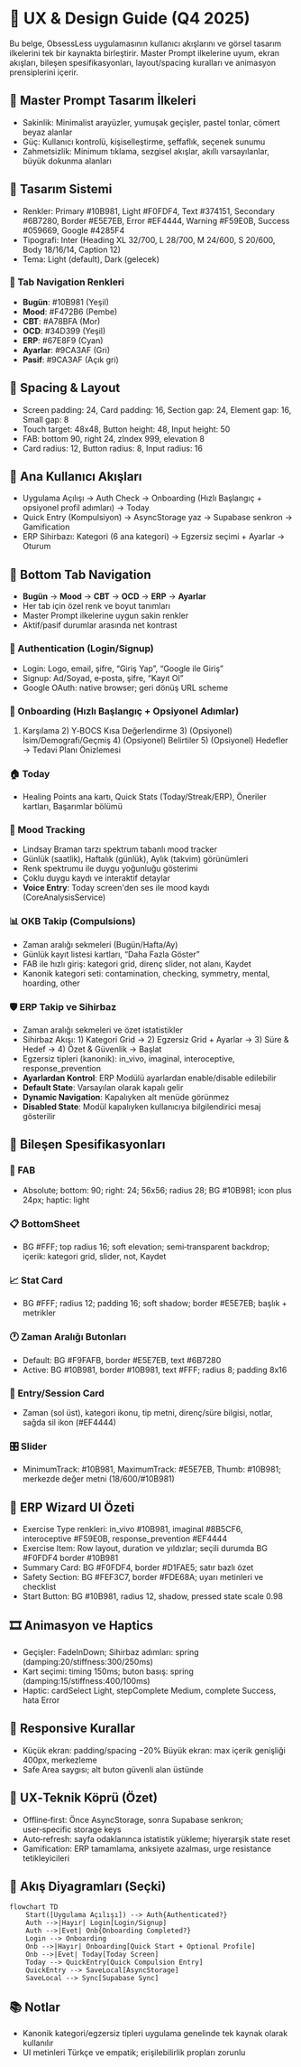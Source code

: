 # 🎨 UX & Design Guide (Q4 2025)

Bu belge, ObsessLess uygulamasının kullanıcı akışlarını ve görsel tasarım ilkelerini tek bir kaynakta birleştirir. Master Prompt ilkelerine uyum, ekran akışları, bileşen spesifikasyonları, layout/spacing kuralları ve animasyon prensiplerini içerir.

## 🌿 Master Prompt Tasarım İlkeleri
- Sakinlik: Minimalist arayüzler, yumuşak geçişler, pastel tonlar, cömert beyaz alanlar
- Güç: Kullanıcı kontrolü, kişiselleştirme, şeffaflık, seçenek sunumu
- Zahmetsizlik: Minimum tıklama, sezgisel akışlar, akıllı varsayılanlar, büyük dokunma alanları

## 🎨 Tasarım Sistemi
- Renkler: Primary #10B981, Light #F0FDF4, Text #374151, Secondary #6B7280, Border #E5E7EB, Error #EF4444, Warning #F59E0B, Success #059669, Google #4285F4
- Tipografi: Inter (Heading XL 32/700, L 28/700, M 24/600, S 20/600, Body 18/16/14, Caption 12)
- Tema: Light (default), Dark (gelecek)

### 🎯 Tab Navigation Renkleri
- **Bugün**: #10B981 (Yeşil)
- **Mood**: #F472B6 (Pembe)
- **CBT**: #A78BFA (Mor)
- **OCD**: #34D399 (Yeşil)
- **ERP**: #67E8F9 (Cyan)
- **Ayarlar**: #9CA3AF (Gri)
- **Pasif**: #9CA3AF (Açık gri)

## 📐 Spacing & Layout
- Screen padding: 24, Card padding: 16, Section gap: 24, Element gap: 16, Small gap: 8
- Touch target: 48x48, Button height: 48, Input height: 50
- FAB: bottom 90, right 24, zIndex 999, elevation 8
- Card radius: 12, Button radius: 8, Input radius: 16

## 🧭 Ana Kullanıcı Akışları
- Uygulama Açılışı → Auth Check → Onboarding (Hızlı Başlangıç + opsiyonel profil adımları) → Today
- Quick Entry (Kompulsiyon) → AsyncStorage yaz → Supabase senkron → Gamification
- ERP Sihirbazı: Kategori (6 ana kategori) → Egzersiz seçimi + Ayarlar → Oturum

## 🧭 Bottom Tab Navigation
- **Bugün** → **Mood** → **CBT** → **OCD** → **ERP** → **Ayarlar**
- Her tab için özel renk ve boyut tanımları
- Master Prompt ilkelerine uygun sakin renkler
- Aktif/pasif durumlar arasında net kontrast

### 🔐 Authentication (Login/Signup)
- Login: Logo, email, şifre, “Giriş Yap”, “Google ile Giriş”
- Signup: Ad/Soyad, e‑posta, şifre, “Kayıt Ol”
- Google OAuth: native browser; geri dönüş URL scheme

### 🧩 Onboarding (Hızlı Başlangıç + Opsiyonel Adımlar)
1) Karşılama  2) Y‑BOCS Kısa Değerlendirme  3) (Opsiyonel) İsim/Demografi/Geçmiş  4) (Opsiyonel) Belirtiler  5) (Opsiyonel) Hedefler  → Tedavi Planı Önizlemesi

### 🏠 Today
- Healing Points ana kartı, Quick Stats (Today/Streak/ERP), Öneriler kartları, Başarımlar bölümü

### 🌈 Mood Tracking
- Lindsay Braman tarzı spektrum tabanlı mood tracker
- Günlük (saatlik), Haftalık (günlük), Aylık (takvim) görünümleri
- Renk spektrumu ile duygu yoğunluğu gösterimi
- Çoklu duygu kaydı ve interaktif detaylar
- **Voice Entry**: Today screen'den ses ile mood kaydı (CoreAnalysisService)

### 📊 OKB Takip (Compulsions)
- Zaman aralığı sekmeleri (Bugün/Hafta/Ay)
- Günlük kayıt listesi kartları, “Daha Fazla Göster”
- FAB ile hızlı giriş: kategori grid, direnç slider, not alanı, Kaydet
- Kanonik kategori seti: contamination, checking, symmetry, mental, hoarding, other

### 🛡️ ERP Takip ve Sihirbaz
- Zaman aralığı sekmeleri ve özet istatistikler
- Sihirbaz Akışı: 1) Kategori Grid → 2) Egzersiz Grid + Ayarlar → 3) Süre & Hedef → 4) Özet & Güvenlik → Başlat
- Egzersiz tipleri (kanonik): in_vivo, imaginal, interoceptive, response_prevention
- **Ayarlardan Kontrol**: ERP Modülü ayarlardan enable/disable edilebilir
- **Default State**: Varsayılan olarak kapalı gelir
- **Dynamic Navigation**: Kapalıyken alt menüde görünmez
- **Disabled State**: Modül kapalıyken kullanıcıya bilgilendirici mesaj gösterilir

## 🧱 Bileşen Spesifikasyonları

### 🔘 FAB
- Absolute; bottom: 90; right: 24; 56x56; radius 28; BG #10B981; icon plus 24px; haptic: light

### 📋 BottomSheet
- BG #FFF; top radius 16; soft elevation; semi‑transparent backdrop; içerik: kategori grid, slider, not, Kaydet

### 📈 Stat Card
- BG #FFF; radius 12; padding 16; soft shadow; border #E5E7EB; başlık + metrikler

### 🕐 Zaman Aralığı Butonları
- Default: BG #F9FAFB, border #E5E7EB, text #6B7280
- Active: BG #10B981, border #10B981, text #FFF; radius 8; padding 8x16

### 📝 Entry/Session Card
- Zaman (sol üst), kategori ikonu, tip metni, direnç/süre bilgisi, notlar, sağda sil ikon (#EF4444)

### 🎛️ Slider
- MinimumTrack: #10B981, MaximumTrack: #E5E7EB, Thumb: #10B981; merkezde değer metni (18/600/#10B981)

## 🧭 ERP Wizard UI Özeti
- Exercise Type renkleri: in_vivo #10B981, imaginal #8B5CF6, interoceptive #F59E0B, response_prevention #EF4444
- Exercise Item: Row layout, duration ve yıldızlar; seçili durumda BG #F0FDF4 border #10B981
- Summary Card: BG #F0FDF4, border #D1FAE5; satır bazlı özet
- Safety Section: BG #FEF3C7, border #FDE68A; uyarı metinleri ve checklist
- Start Button: BG #10B981, radius 12, shadow, pressed state scale 0.98

## 🎞️ Animasyon ve Haptics
- Geçişler: FadeInDown; Sihirbaz adımları: spring (damping:20/stiffness:300/250ms)
- Kart seçimi: timing 150ms; buton basış: spring (damping:15/stiffness:400/100ms)
- Haptic: cardSelect Light, stepComplete Medium, complete Success, hata Error

## 📏 Responsive Kurallar
- Küçük ekran: padding/spacing −20%  Büyük ekran: max içerik genişliği 400px, merkezleme
- Safe Area saygısı; alt buton güvenli alan üstünde

## 🧠 UX‑Teknik Köprü (Özet)
- Offline‑first: Önce AsyncStorage, sonra Supabase senkron; user‑specific storage keys
- Auto‑refresh: sayfa odaklanınca istatistik yükleme; hiyerarşik state reset
- Gamification: ERP tamamlama, anksiyete azalması, urge resistance tetikleyicileri

## 🧭 Akış Diyagramları (Seçki)
```mermaid
flowchart TD
    Start([Uygulama Açılışı]) --> Auth{Authenticated?}
    Auth -->|Hayır| Login[Login/Signup]
    Auth -->|Evet| Onb{Onboarding Completed?}
    Login --> Onboarding
    Onb -->|Hayır| Onboarding[Quick Start + Optional Profile]
    Onb -->|Evet| Today[Today Screen]
    Today --> QuickEntry[Quick Compulsion Entry]
    QuickEntry --> SaveLocal[AsyncStorage]
    SaveLocal --> Sync[Supabase Sync]
```

## 📚 Notlar
- Kanonik kategori/egzersiz tipleri uygulama genelinde tek kaynak olarak kullanılır
- UI metinleri Türkçe ve empatik; erişilebilirlik propları zorunlu

